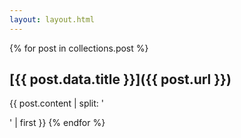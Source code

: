 ```yaml
---
layout: layout.html
---
```

{% for post in collections.post %}
## [{{ post.data.title }}]({{ post.url }})
{{ post.content | split: '</p>' | first }}
{% endfor %}